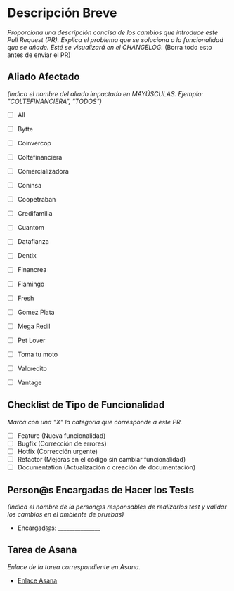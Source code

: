 # Descripción Breve
_Proporciona una descripción concisa de los cambios que introduce este Pull Request (PR). Explica el problema que se soluciona o la funcionalidad que se añade. Esté se visualizará en el CHANGELOG._ (Borra todo esto antes de enviar el PR)

## Aliado Afectado
_(Indica el nombre del aliado impactado en MAYÚSCULAS. Ejemplo: "COLTEFINANCIERA", "TODOS")_
- [ ] All
- [ ] Bytte
- [ ] Coinvercop
- [ ] Coltefinanciera
- [ ] Comercializadora
- [ ] Coninsa
- [ ] Coopetraban
- [ ] Credifamilia
- [ ] Cuantom
- [ ] Datafianza
- [ ] Dentix
- [ ] Financrea
- [ ] Flamingo
- [ ] Fresh
- [ ] Gomez Plata
- [ ] Mega Redil
- [ ] Pet Lover
- [ ] Toma tu moto
- [ ] Valcredito
- [ ] Vantage


## Checklist de Tipo de Funcionalidad
_Marca con una "X" la categoría que corresponde a este PR._

- [ ] Feature (Nueva funcionalidad)
- [ ] Bugfix (Corrección de errores)
- [ ] Hotfix (Corrección urgente)
- [ ] Refactor (Mejoras en el código sin cambiar funcionalidad)
- [ ] Documentation (Actualización o creación de documentación)

## Person@s Encargadas de Hacer los Tests
_(Indica el nombre de la person@s responsables de realizarlos test y validar los cambios en el ambiente de pruebas)_

- Encargad@s: _______________

## Tarea de Asana
_Enlace de la tarea correspondiente en Asana._

- [Enlace Asana](pegue_aqui_el_enlace_de_la_tarea_en_asana)
